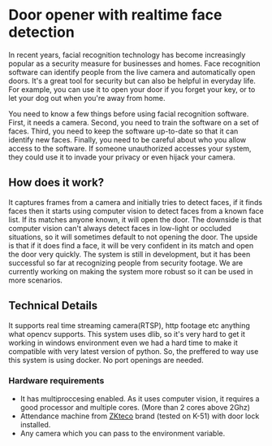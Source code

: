 # Door opener with realtime face detection

In recent years, facial recognition technology has become increasingly popular as a security measure for businesses and homes. Face recognition software can identify people from the live camera and automatically open doors. It's a great tool for security but can also be helpful in everyday life. For example, you can use it to open your door if you forget your key, or to let your dog out when you're away from home.

You need to know a few things before using facial recognition software. First, it needs a camera. Second, you need to train the software on a set of faces. Third, you need to keep the software up-to-date so that it can identify new faces. Finally, you need to be careful about who you allow access to the software. If someone unauthorized accesses your system, they could use it to invade your privacy or even hijack your camera.

## How does it work?

It captures frames from a camera and initially tries to detect faces, if it finds faces then it starts using computer vision to detect faces from a known face list. If its matches anyone known, it will open the door. The downside is that computer vision can't always detect faces in low-light or occluded situations, so it will sometimes default to not opening the door. The upside is that if it does find a face, it will be very confident in its match and open the door very quickly. The system is still in development, but it has been successful so far at recognizing people from security footage. We are currently working on making the system more robust so it can be used in more scenarios.

## Technical Details

It supports real time streaming camera(RTSP), http footage etc anything what opencv supports. This system uses dlib, so it's very hard to get it working in windows environment even we had a hard time to make it compatible with very latest version of python. So, the preffered to way use this system is using docker. No port openings are needed.

### Hardware requirements

* It has multiproccesing enabled. As it uses computer vision, it requires a good processor and multiple cores. (More than 2 cores above 2Ghz)
* Attendance machine from [ZKteco](https://www.zkteco.com/) brand (tested on K-51) with door lock installed.
* Any camera which you can pass to the environment variable.
